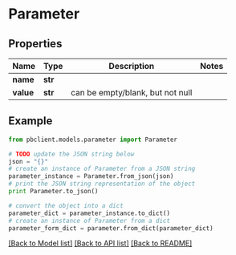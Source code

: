 # Parameter


## Properties
Name | Type | Description | Notes
------------ | ------------- | ------------- | -------------
**name** | **str** |  | 
**value** | **str** | can be empty/blank, but not null | 

## Example

```python
from pbclient.models.parameter import Parameter

# TODO update the JSON string below
json = "{}"
# create an instance of Parameter from a JSON string
parameter_instance = Parameter.from_json(json)
# print the JSON string representation of the object
print Parameter.to_json()

# convert the object into a dict
parameter_dict = parameter_instance.to_dict()
# create an instance of Parameter from a dict
parameter_form_dict = parameter.from_dict(parameter_dict)
```
[[Back to Model list]](../README.md#documentation-for-models) [[Back to API list]](../README.md#documentation-for-api-endpoints) [[Back to README]](../README.md)


